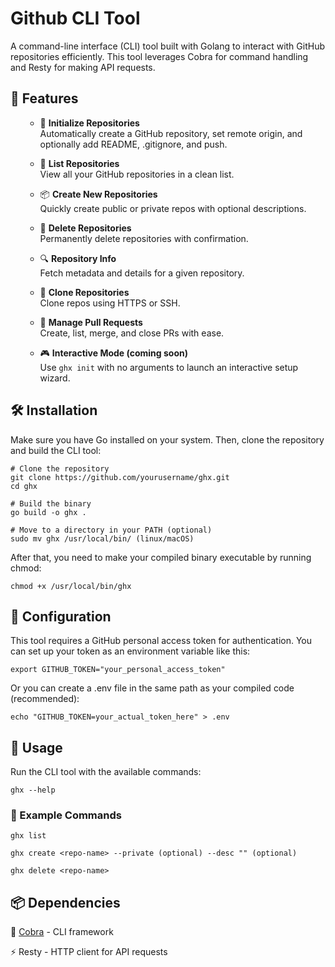 # Github CLI Tool
A command-line interface (CLI) tool built with Golang to interact with GitHub repositories efficiently. This tool leverages Cobra for command handling and Resty for making API requests.


## 🚀 Features
<ul>
  
- 🔧 **Initialize Repositories**  
  Automatically create a GitHub repository, set remote origin, and optionally add README, .gitignore, and push.
  
- 📜 **List Repositories**  
  View all your GitHub repositories in a clean list.
  
- 📦 **Create New Repositories**  
  Quickly create public or private repos with optional descriptions.

- 🧹 **Delete Repositories**  
  Permanently delete repositories with confirmation.

- 🔍 **Repository Info**  
  Fetch metadata and details for a given repository.

- 🧲 **Clone Repositories**  
  Clone repos using HTTPS or SSH.

- 🔁 **Manage Pull Requests**  
  Create, list, merge, and close PRs with ease.

- 🎮 **Interactive Mode (coming soon)**  
  Use `ghx init` with no arguments to launch an interactive setup wizard.
</ul>



## 🛠 Installation 
Make sure you have Go installed on your system. Then, clone the repository and build the CLI tool:

```
# Clone the repository
git clone https://github.com/yourusername/ghx.git
cd ghx

# Build the binary
go build -o ghx .

# Move to a directory in your PATH (optional)
sudo mv ghx /usr/local/bin/ (linux/macOS)
```
After that, you need to make your compiled binary executable by running chmod:

```
chmod +x /usr/local/bin/ghx
```

## 🔑 Configuration
This tool requires a GitHub personal access token for authentication. You can set up your token as an environment variable like this:
```
export GITHUB_TOKEN="your_personal_access_token"
```

Or you can create a .env file in the same path as your compiled code (recommended):

```
echo "GITHUB_TOKEN=your_actual_token_here" > .env
```

## 🏃 Usage
Run the CLI tool with the available commands:

```
ghx --help
```
### 📖 Example Commands
```
ghx list
```
```
ghx create <repo-name> --private (optional) --desc "" (optional)
```
```
ghx delete <repo-name>
```


## 📦 Dependencies 
<p>🐍 <a href="https://github.com/spf13/cobra" >Cobra</a> - CLI framework</p>
<p>⚡ <a href="https://github.com/go-resty/resty" style="text-decoration:none;">Resty</a> - HTTP client for API requests</p>

